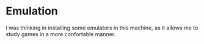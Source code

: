 # Emulation
I was thinking in installing some emulators in this machine, as it allows me to study games in a more confortable manner.
